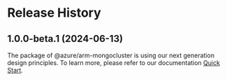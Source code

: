 # Release History
    
## 1.0.0-beta.1 (2024-06-13)

The package of @azure/arm-mongocluster is using our next generation design principles. To learn more, please refer to our documentation [Quick Start](https://aka.ms/azsdk/js/mgmt/quickstart).
